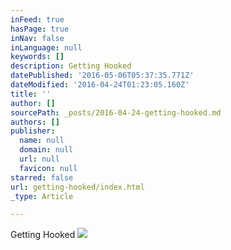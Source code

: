 ```yaml
---
inFeed: true
hasPage: true
inNav: false
inLanguage: null
keywords: []
description: Getting Hooked
datePublished: '2016-05-06T05:37:35.771Z'
dateModified: '2016-04-24T01:23:05.160Z'
title: ''
author: []
sourcePath: _posts/2016-04-24-getting-hooked.md
authors: []
publisher:
  name: null
  domain: null
  url: null
  favicon: null
starred: false
url: getting-hooked/index.html
_type: Article

---
```

Getting Hooked
![](https://the-grid-user-content.s3-us-west-2.amazonaws.com/090ab305-5e66-4b44-a910-2d5d6d336541.jpg)